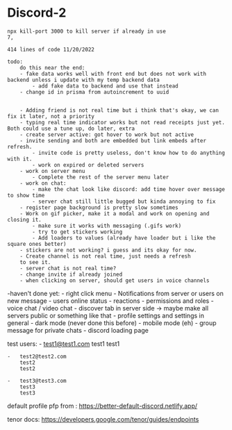 # Discord-2
    npx kill-port 3000 to kill server if already in use
    7,
    
    414 lines of code 11/20/2022

    todo:
        do this near the end:
        - fake data works well with front end but does not work with backend unless i update with my temp backend data
            - add fake data to backend and use that instead
        - change id in prisma from autoincrement to uuid
        

        - Adding friend is not real time but i think that's okay, we can fix it later, not a priority 
        - typing real time indicator works but not read receipts just yet. Both could use a tune up, do later, extra  
        - create server active: got hover to work but not active
        - invite sending and both are embedded but link embeds after refresh.
            - invite code is pretty useless, don't know how to do anything with it.
            - work on expired or deleted servers 
        - work on server menu
            - Complete the rest of the server menu later
        - work on chat:
            - make the chat look like discord: add time hover over message to show time
            - server chat still little bugged but kinda annoying to fix 
        - register page background is pretty slow sometimes
        - Work on gif picker, make it a modal and work on opening and closing it. 
            - make sure it works with messaging (.gifs work)
            - try to get stickers working
            - Add loaders to values (already have loader but i like the square ones better)
        - stickers are not working? i guess and its okay for now.
        - Create channel is not real time, just needs a refresh
        to see it.
        - server chat is not real time?
        - change invite if already joined
        - when clicking on server, should get users in voice channels
-haven't done yet:
    - right click menu 
    - Notifications from server or users on new message
    - users online status
    - reactions
    - permissions and roles
    - voice chat / video chat
    - discover tab in server side -> maybe make all servers public or something like that
    - profile settings and settings in general
    - dark mode (never done this before)
    - mobile mode (eh)
    - group message for private chats
    - discord loading page

test users:
    -   test1@test1.com
        test1
        test1

    -   test2@test2.com
        test2
        test2

    -   test3@test3.com
        test3
        test3


default profile pfp from : https://better-default-discord.netlify.app/

tenor docs: https://developers.google.com/tenor/guides/endpoints